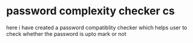 # password complexity checker cs 
 here i have created a password compatiblity checker which helps user to check whether the password is upto mark or not 

